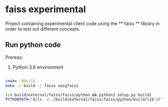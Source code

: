 # faiss experimental

Project containing experimental client code using the ** faiss ** library in order to test out different concepts.


## Run python code 

Prereqs:
1. Python 3.8 environment

```bash

cmake -Bbuild .
make -C build -j faiss swigfaiss

(cd build/external/faiss/faiss/python && python3 setup.py build)
PYTHONPATH="$(ls -d ./build/external/faiss/faiss/python/build/lib*/)"

```